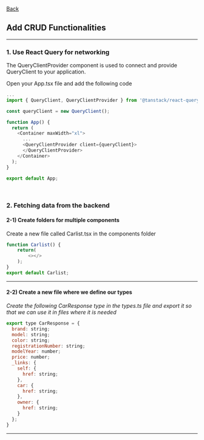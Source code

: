 [Back](README.md)

## Add CRUD Functionalities

<hr>


### 1. Use React Query for networking

The QueryClientProvider component is used to connect and provide QueryClient to your application.

Open your App.tsx file and add the following code
```javascript
...
import { QueryClient, QueryClientProvider } from '@tanstack/react-query';

const queryClient = new QueryClient();

function App() {
  return (
    <Container maxWidth="xl">
      ...
      <QueryClientProvider client={queryClient}>
      </QueryClientProvider>
    </Container>
  );
}

export default App;
```

&nbsp;

### 2. Fetching data from the backend

#### 2-1) Create folders for multiple components

Create a new file called Carlist.tsx in the components folder
```javascript
function Carlist() {
    return(
        <></>
    );
}
export default Carlist;
```

<hr>

#### 2-2) Create a new file where we define our types

_Create the following CarResponse type in the types.ts file and export it so that we can use it in files where it is needed_
```javascript
export type CarResponse = {
  brand: string;
  model: string;
  color: string;
  registrationNumber: string;
  modelYear: number;
  price: number;
  _links: {
    self: {
      href: string;
    },
    car: {
      href: string;
    },
    owner: {
      href: string;
    }
  };
}
```

<hr>

